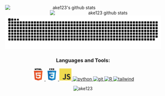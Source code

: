 <p align="center">
 
<!--- Stats Github --->
<img align="left" width="430" height="auto" alt="ake123's github stats" src="https://github-readme-stats.vercel.app/api?username=ake123&hide=_border=true&title_color=0ff54c&icon_color=0ff54c&text_color=c9d1d9&bg_color=5D5D57&show_icons=true;count_private=true&amp;include_all_commits=true">
<img align="right" width="359" height="auto" alt="ake123 github stats" src="https://github-readme-stats.vercel.app/api/top-langs/?username=ake123&hide=_border=true&title_color=0ff54c&icon_color=0ff54c&text_color=c9d1d9&bg_color=5D5D57&layout=compact&amp;show_icons=true&amp;">
</h2>
<!--- Snake Graph --->
<p align="center">
<img src="https://github.com/ake123/ake123/raw/output/github-contribution-grid-snake.svg" alt="snake" style="max-width: 100%;">
</p>

<h3 align="center">Languages and Tools:</h3>

<p align="center">
    <a href="https://www.w3.org/html/" target="_blank" rel="noreferrer">
        <img src="https://raw.githubusercontent.com/devicons/devicon/master/icons/html5/html5-original-wordmark.svg" alt="html5" width="40" height="40" />
    </a>
    <a href="https://www.w3schools.com/css/" target="_blank" rel="noreferrer">
        <img src="https://raw.githubusercontent.com/devicons/devicon/master/icons/css3/css3-original-wordmark.svg" alt="css3" width="40" height="40" />
    </a>
    <a href="https://developer.mozilla.org/en-US/docs/Web/JavaScript" target="_blank" rel="noreferrer">
        <img src="https://raw.githubusercontent.com/devicons/devicon/master/icons/javascript/javascript-original.svg" alt="javascript" width="40" height="40" />
    </a>
      <a href="https://www.python.org/" target="_blank" rel="noreferrer">
        <img src="https://s3.dualstack.us-east-2.amazonaws.com/pythondotorg-assets/media/files/python-logo-only.svg" alt="python" width="40" height="40" />
    </a>
    <a href="https://git-scm.com/" target="_blank" rel="noreferrer">
        <img src="https://www.vectorlogo.zone/logos/git-scm/git-scm-icon.svg" alt="git" width="40" height="40" />
    </a>
    <a href="https://www.r-project.org/" target="_blank" rel="noreferrer">
        <img src="https://www.r-project.org/logo/Rlogo.svg" alt="R" width="40" height="40" />
    </a>
    <a href="https://tailwindcss.com/" target="_blank" rel="noreferrer">
        <img src="https://avatars.githubusercontent.com/u/67109815?s=280&v=4" alt="tailwind" width="40" height="40" />
    </a>
</p>

<p align="center">
    <img src="https://komarev.com/ghpvc/?username=ake123&label=Profile%20views&color=0e75b6&style=flat" alt="ake123" />
</p>
